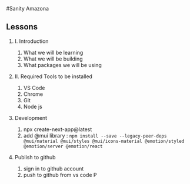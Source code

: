 #Sanity Amazona

## Lessons

1. I. Introduction
   1. What we will be learning
   2. What we will be building
   3. What packages we will be using
2. II. Required Tools to be installed

   1. VS Code
   2. Chrome
   3. Git
   4. Node js

3. Development
   1. npx create-next-app@latest
   2. add @mui library : `npm install --save --legacy-peer-deps @mui/material @mui/styles @mui/icons-material @emotion/styled @emotion/server @emotion/react`
4. Publish to github
   1. sign in to github account
   2. push to github from vs code
      P
